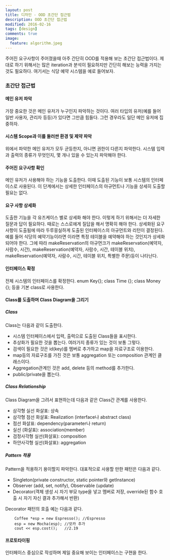 ```yaml
---
layout: post
title: 디자인 - OOD 초간단 접근법
description: OOD 초간단 접근법
modified: 2016-02-16
tags: [design]
comments: true
image:
  feature: algorithm.jpeg
---
```


주어진 요구사항이 주어졌을때 아주 간단히 OOD를 적용해 보는 초간단 접근법이다. 제대로 하기 위해서는 많은 iteration과 분석이 필요하지만 간단히 해보는 능력을 가지는 것도 필요하다. 여기서는 식당 예약 시스템을 예로 들어보자.  

### 초간단 접근법

#### 메인 유저 파악 

가장 중요한 것은 메인 유저가 누구인지 파악하는 것이다. 여러 타입의 유저(예를 들어 일반 사용자, 관리자 등등)가 있다면 그만큼 힘들다. 그런 경우라도 일단 메인 유저에 집중하자.  

#### 시스템 Scope과 이를 둘러싼 환경 및 제약 파악

위에서 파악한 메인 유저가 모두 균등한지, 아니면 권한이 다른지 파악한다. 시스템 입력과 출력의 종류가 무엇인지, 몇 개나 있을 수 있는지 파악해야 한다. 

#### 주어진 요구사항 확인

메인 유저가 사용해야 하는 기능을 도출한다. 이때 도출된 기능이 보통 시스템의 인터페이스로 사용된다. 이 단계에서는 상세한 인터페이스의 아규먼트나 기능을 상세히 도출할 필요는 없다. 

#### 요구 사항 상세화

도출한 기능을 각 유즈케이스 별로 상세화 해야 한다. 이렇게 하기 위해서는 더 자세한 질문과 답이 필요하다. 때로는 스스로에게 질답을 해서 명확히 해야 한다. 상세화된 요구사항이 도출됨에 따라 두루뭉실하게 도출된 인터페이스의 아규먼트와 리턴이 결정된다. 
예를 들어 식당의 예약기능이라면 이라면 특정 테이블을 예약해야 하는 것인지가 상세화 되어야 한다.  그에 따라 makeReservation의 아규먼크가 makeReservation(예약자, 사람수, 시간), makeReservation(예약자, 사람수, 시간, 테이블 위치), makeReservation(예약자, 사람수, 시간, 테이블 위치, 특별한 주문)등이 나타난다.  

#### 인터페이스 확정

전체 시스템의 인터페이스를 확정한다. enum Key{}; class Time {}; class Money {}; 등을 기본 class로 사용한다. 
 
####  Class를 도출하며 Class Diagram을 그리기

##### Class

Class는 다음과 같이 도출한다. 

- 시스템 인터페이스에서 입력, 출력으로 도출된 Class들을 표시한다. 
- 추상화가 필요한 것을 뽑는다. 여러가지 종류가 있는 것이 보통 그렇다.  
- 검색이 필요한 것은 id(key)를 멤버로 추가하고 map을 자료구조로 이용한다. 
- map등의 자료구조를 가진 것은 보통 aggregation 또는 composition 관계인 클래스이다. 
- Aggregation관계인 것은 add, delete 등의 method를 추가한다. 
- public/private을 뽑는다. 

##### Class Relationship

Class Diagram을 그려서 표현하는데 다음과 같은 Class간 관계를 사용한다. 

- 삼각형 실선 화살표: 상속
- 삼각형 점선 화살표: Realization (interface나 abstract class)
- 점선 화살표: dependency(parameter나 return)
- 실선 (화살표): association(member)
- 검정사각형 실선(화살표): composition
- 하얀사각형 실선(화살표): aggregation

##### Pattern  적용

Pattern을 적용하기 용이할지 파악한다. 대표적으로 사용할 만한 패턴은 다음과 같다. 

- Singleton(private constructor, static pointer와 getInstance)
- Observer (add, set, notify), Observable (update)
- Decorator(객체 생성 시 자기 부모 type을 넣고 멤버로 저장, override된 함수 호출 시 자기 자신 결과 추가해서 반환)

Decorator 패턴의 호출 예는 다음과 같다. 

```
	Coffee *esp = new Espresso(); //Espresso
	esp = new Mocha(esp); //모카 추가 
	cout << esp.cost();   //2.19 
```

#### 프로토타이핑 

인터페이스 중심으로 작성하며 제일 중요해 보이는 인터페이스는 구현을 한다. 
